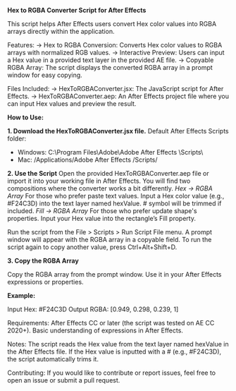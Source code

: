 **Hex to RGBA Converter Script for After Effects**

This script helps After Effects users convert Hex color values into RGBA arrays directly within the application. 

Features:
-> Hex to RGBA Conversion: Converts Hex color values to RGBA arrays with normalized RGB values.
-> Interactive Preview: Users can input a Hex value in a provided text layer in the provided AE file.
-> Copyable RGBA Array: The script displays the converted RGBA array in a prompt window for easy copying.

Files Included:
-> HexToRGBAConverter.jsx: The JavaScript script for After Effects.
-> HexToRGBAConverter.aep: An After Effects project file where you can input Hex values and preview the result.

**How to Use:**

**1. Download the HexToRGBAConverter.jsx file.**
Default After Effects Scripts folder:
- Windows: C:\Program Files\Adobe\Adobe After Effects <version>\Scripts\
- Mac: /Applications/Adobe After Effects <version>/Scripts/

**2. Use the Script**
Open the provided HexToRGBAConverter.aep file or import it into your working file in After Effects.
You will find two compositions where the converter works a bit differently.
*Hex → RGBA Array*
For those who prefer paste text values.
Input a Hex color value (e.g., #F24C3D) into the text layer named hexValue. # symbol will be trimmed if included.
*Fill → RGBA Array*
For those who prefer update shape's properties.
Input your Hex value into the rectangle’s Fill property.

Run the script from the File > Scripts > Run Script File menu.
A prompt window will appear with the RGBA array in a copyable field.
To run the script again to copy another value, press Ctrl+Alt+Shift+D.

**3. Copy the RGBA Array**

Copy the RGBA array from the prompt window.
Use it in your After Effects expressions or properties.

**Example:**

Input Hex: #F24C3D
Output RGBA: [0.949, 0.298, 0.239, 1]

Requirements:
After Effects CC or later (the script was tested on AE CC 2020+).
Basic understanding of expressions in After Effects.

Notes:
The script reads the Hex value from the text layer named hexValue in the After Effects file.
If the Hex value is inputted with a # (e.g., #F24C3D), the script automatically trims it.

Contributing:
If you would like to contribute or report issues, feel free to open an issue or submit a pull request.

